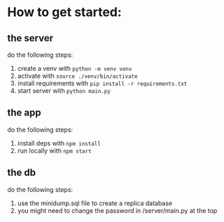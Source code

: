 # How to get started:

## the server

do the following steps:

1. create a venv with `python -m venv venv`
2. activate with `source ./venv/bin/activate`
3. install requirements with `pip install -r requirements.txt`
4. start server with `python main.py`


## the app 

do the following steps:

1. install deps with `npm install`
2. run locally with `npm start`

## the db

do the following steps:

1. use the minidump.sql file to create a replica database
2. you might need to change the password in /server/main.py at the top